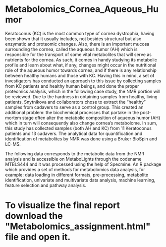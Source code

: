 # Metabolomics_Cornea_Aqueous_Humor

Keratoconus (KC) is the most common type of cornea dystrophia, having been shown that it usually includes, not besides structural but also enzymatic and proteomic changes. Also, there is an important mucosa surrounding the cornea, called the aqueous humor (AH) which is responsible for the transport of some vital metabolites that will serve as nutrients for the cornea. As such, it comes in handy studying its metabolic profile and learn about what, if any, changes might occur in the nutritional role of the aqueous humor towards cornea, and if there is any relationship between healthy humans and those with KC. Having this in mind, a set of investigators has conducted an approach to this issue by collecting samples from KC patients and healthy human beings, and done the proper proteomics analysis, which in the following case study, the NMR portion will be reviewed. Due to the hardness in obtaining samples from healthy, living patients, Snytnikova and collaborators chose to extract the “healthy” samples from cadavers to serve as a control group. This created an additional problem: the biochemical processes that partake in the post-mortem stage often alter the metabolic composition of aqueous humor (AH) which in turn will consequently also change cornea’s metabolome. In sum, this study has collected samples (both AH and KC) from 11 Keratoconus patients and 13 cadavers. The analytical data for quantification and identification of metabolites by NMR was done using a Bruker BioSpin and LC-MS.

The following data corresponds to the metabolic data from the NMR analysis and is accessible on MetaboLights through the codename MTBLS444 and it was processed using the help of Specmine. An R package which provides a set of methods for metabolomics data analysis, for example: data loading in different formats, pre-processing, metabolite identification, univariate and multivariate data analysis, machine learning, feature selection and pathway analysis.

# To visualize the final report download the "Metabolomics_assignment.html" file and open it.

